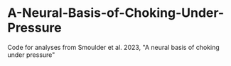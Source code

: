 # A-Neural-Basis-of-Choking-Under-Pressure
Code for analyses from Smoulder et al. 2023, "A neural basis of choking under pressure"
